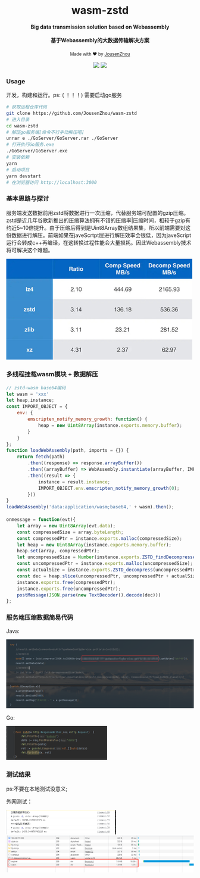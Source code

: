 <div align="center">
<h1>wasm-zstd</h1>
<p>
  <strong>Big data transmission solution based on Webassembly</strong>
  <br /><br />
  <strong>基于Webassembly的大数据传输解决方案</strong>
</p>
<p>
  <sub>Made with ❤︎ by
    <a href="https://github.com/JousenZhou">JousenZhou</a>
  </sub>
</p>
<p>
<a href="https://github.com/JousenZhou/wasm-zstd"><img src="https://img.shields.io/badge/Github Page-JousenZhou-yellow" /></a>
<a href="https://github.com/JousenZhou"><img src="https://img.shields.io/badge/Author-Jousen-blueviolet" /></a>
</div>


### Usage 
开发，构建和运行。ps: ( ！！！) 需要启动go服务

```bash
# 获取远程仓库代码
git clone https://github.com/JousenZhou/wasm-zstd
# 进入目录
cd wasm-zstd
# 解压go服务端[命令不行手动解压吧]
unrar e ./GoServer/GoServer.rar ./GoServer
# 打开执行Go服务.exe
./GoServer/GoServer.exe
# 安装依赖
yarn
# 启动项目
yarn devstart
# 在浏览器访问 http://localhost:3000
```

### 基本思路与探讨

服务端发送数据前用zstd将数据进行一次压缩，代替服务端可配置的gzip压缩。zstd是近几年谷歌新推出的压缩算法拥有不错的压缩率|压缩时间，相较于gzip有约近5~10倍提升。由于压缩后得到是Uint8Array数组结果集，所以前端需要对这份数据进行解压。前端如果在javeScrtpt层进行解压效率会很低，因为javeScript运行会转成c++再编译，在这转换过程性能会大量损耗。因此Webassembly技术将可解决这个难题。

<img src="./static/1.jpg" alt="5494980-14542950db892d9f" width="500px" />

### 多线程挂载wasm模块 + 数据解压 

```js
// zstd-wasm base64编码
let wasm = 'xxx'
let heap,instance;
const IMPORT_OBJECT = {
    env: {
        emscripten_notify_memory_growth: function() {
            heap = new Uint8Array(instance.exports.memory.buffer);
        }
    }
};
function loadWebAssembly(path, imports = {}) {
    return fetch(path) 
        .then((response) => response.arrayBuffer())
        .then((arrayBuffer) => WebAssembly.instantiate(arrayBuffer, IMPORT_OBJECT))
        .then((result => {
            instance = result.instance;
            IMPORT_OBJECT.env.emscripten_notify_memory_growth(0);
        }))
}
loadWebAssembly('data:application/wasm;base64,' + wasm).then();

onmessage = function(evt){
    let array = new Uint8Array(evt.data);
    const compressedSize = array.byteLength;
    const compressedPtr = instance.exports.malloc(compressedSize);
    let heap = new Uint8Array(instance.exports.memory.buffer);
    heap.set(array, compressedPtr);
    let uncompressedSize = Number(instance.exports.ZSTD_findDecompressedSize(compressedPtr, compressedSize));
    const uncompressedPtr = instance.exports.malloc(uncompressedSize);
    const actualSize = instance.exports.ZSTD_decompress(uncompressedPtr, uncompressedSize, compressedPtr, compressedSize);
    const dec = heap.slice(uncompressedPtr, uncompressedPtr + actualSize);
    instance.exports.free(compressedPtr);
    instance.exports.free(uncompressedPtr);
    postMessage(JSON.parse(new TextDecoder().decode(dec)))
};
```

### 服务端压缩数据简易代码
Java:
<p><img src="./static/5.jpg" alt="5494980-14542950db892d9f" style="zoom:50%;" /></p>
Go:
<p><img src="./static/4.png" alt="5494980-14542950db892d9f" style="zoom:50%;" /></p>

### 测试结果
ps:不要在本地测试没意义;

外网测试：
<div>
<img src="./static/3.png" alt="5494980-14542950db892d9f" style="zoom:50%;" />
<img src="./static/2.png" alt="5494980-14542950db892d9f" style="zoom:50%;" />
</div>

